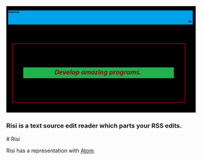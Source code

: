 <img src="CoderkidsRisiDeveloper.jpg" />

<h3>Risi is a text source edit reader which parts your RSS edits.</h3>
# Risi
<p>Risi has a representation with <a href="https://atom.io">Atom</a>.</p>
